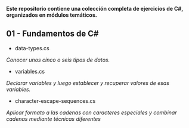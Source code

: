**Este repositorio contiene una colección completa de ejercicios de C#, organizados en módulos temáticos.**

## 01 - Fundamentos de C#

- data-types.cs

_Conocer unos cinco o seis tipos de datos._

- variables.cs

_Declarar variables y luego establecer y recuperar valores de esas variables._

- character-escape-sequences.cs

_Aplicar formato a las cadenas con caracteres especiales y combinar cadenas mediante técnicas diferentes_